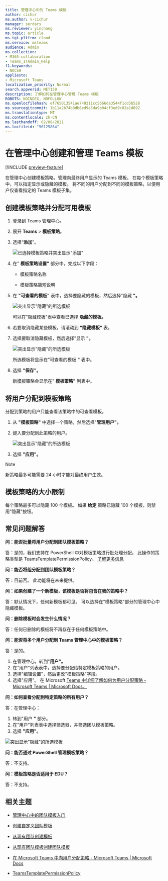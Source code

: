 ```yaml
---
title: 管理中心中的 Teams 模板
author: cichur
ms.author: v-cichur
manager: serdars
ms.reviewer: yinchang
ms.topic: article
ms.tgt.pltfrm: cloud
ms.service: msteams
audience: Admin
ms.collection:
- M365-collaboration
- Teams_ITAdmin_Help
f1.keywords:
- NOCSH
appliesto:
- Microsoft Teams
localization_priority: Normal
search.appverid: MET150
description: 了解如何在管理中心管理 Teams 模板
ROBOTS: NOINDEX, NOFOLLOW
ms.openlocfilehash: ef765013541ae740211cc5666da3544f1cd5b528
ms.sourcegitcommit: 1b11a2b74b8db6ed9e5da9b04cf3ed9c02a1d892
ms.translationtype: MT
ms.contentlocale: zh-CN
ms.lasthandoff: 02/06/2021
ms.locfileid: "50125864"
---
```

# <a name="create-and-manage-teams-templates-in-the-admin-center"></a>在管理中心创建和管理 Teams 模板

[!INCLUDE [preview-feature](includes/preview-feature.md)]

在管理中心创建模板策略，管理向最终用户显示的 Teams 模板。 在每个模板策略中，可以指定显示或隐藏的模板。
将不同的用户分配到不同的模板策略，以便用户仅查看指定的 Teams 模板子集。

## <a name="create-template-policies-and-assign-available-templates"></a>创建模板策略并分配可用模板

1. 登录到 Teams 管理中心。

2. 展开 **Teams**  >  **模板策略**。

3. 选择“**添加**”。

    ![已选择模板策略并突出显示"添加"](media/template-policies-1.png)

1. 在" **模板策略设置"** 部分中，完成以下字段：

    - 模板策略名称

    - 模板策略简短说明

2. 在 **"可查看的模板"** 表中，选择要隐藏的模板，然后选择"隐藏 **"。**

    ![突出显示"隐藏"的所选模板](media/template-policies-2.png)

    可以在"隐藏模板"表中查看已选择 **隐藏的模板。**

1. 若要取消隐藏某些模板，请滚动到 **"隐藏模板"** 表。

1. 选择要取消隐藏模板，然后选择"显示 **"。**

   ![突出显示"隐藏"的所选模板](media/template-policies-3.png)

   所选模板将显示在"可查看的模板 **"** 表中。
3. 选择 **"保存"。**

   新模板策略会显示在" **模板策略"** 列表中。

## <a name="assign-users-to-the-template-policies"></a>将用户分配到模板策略

分配到策略的用户只能查看该策略中的可查看模板。

1. 从 **"模板策略"** 中选择一个策略，然后选择"**管理用户"。**

2. 键入要分配到此策略的用户。

   ![突出显示"隐藏"的所选模板](media/template-policies-4.png)

3. 选择 **"应用"。**

> [!Note]
> 新策略最多可能需要 24 小时才能对最终用户生效。

## <a name="size-limits-for-template-policies"></a>模板策略的大小限制

每个策略最多可以隐藏 100 个模板。 如果 **给定** 策略已隐藏 100 个模板，则禁用"隐藏"按钮。

## <a name="frequently-asked-questions"></a>常见问题解答

**问：能否批量将用户分配到团队模板策略？**
  
答：是的，我们支持在 PowerShell 中对模板策略进行批处理分配。 此操作的策略类型是 TeamsTemplatePermissionPolicy。 [了解更多信息](https://docs.microsoft.com/powershell/module/teams/new-csbatchpolicyassignmentoperation?view=teams-ps)

**问：能否将组分配到团队模板策略？**

答：目前否。 此功能将在未来提供。

**问：如果创建了一个新模板，该模板是否将包含在我的策略中？**

答：默认情况下，任何新模板都可见。 可以选择在"模板策略"部分的管理中心中隐藏模板。

**问：删除模板时会发生什么情况？**

答：任何已删除的模板将不再存在于任何模板策略中。

**问：能否将多个用户分配到 Teams 管理中心中的模板策略？**

答：是的。

1. 在管理中心，转到"**用户"。**
1. 在"用户"列表表中，选择要分配给特定模板策略的用户。
1. 选择"编辑设置"，然后更改"模板策略"字段。
1. 选择"应用"。
   在 Microsoft [Teams 中详细了解如何为用户分配策略 - Microsoft Teams \| Microsoft Docs。](https://docs.microsoft.com/microsoftteams/assign-policies#assign-a-policy-to-a-batch-of-users)

**问：如何查看分配到特定策略的所有用户？**

答：在管理中心：

1. 转到"用户 **"** 部分。
2. 在"用户"列表表中选择筛选器，并筛选团队模板策略。
3. 选择 **"应用"。**

![突出显示"隐藏"的所选模板](media/template-policies-5.png)

**问：能否通过 PowerShell 管理模板策略？**

答：不支持。

**问：模板策略是否适用于 EDU？**

答：不支持。

## <a name="related-topics"></a>相关主题

- [管理中心中的团队模板入门](https://docs.microsoft.com/MicrosoftTeams/get-started-with-teams-templates-in-the-admin-console)

- [创建自定义团队模板](https://docs.microsoft.com/MicrosoftTeams/create-a-team-template)

- [从现有团队创建模板](https://docs.microsoft.com/MicrosoftTeams/create-template-from-existing-team)

- [从现有团队模板创建团队模板](https://docs.microsoft.com/MicrosoftTeams/create-template-from-existing-template)

- [在 Microsoft Teams 中向用户分配策略 - Microsoft Teams \| Microsoft Docs](https://docs.microsoft.com/microsoftteams/assign-policies)

- [TeamsTemplatePermissionPolicy](https://docs.microsoft.com/powershell/module/teams/new-csbatchpolicyassignmentoperation?view=teams-ps)